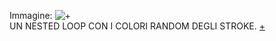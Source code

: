 Immagine:  ![+](https://i.imgur.com/C3UsCmG.jpg)  
UN NESTED LOOP CON I COLORI RANDOM DEGLI STROKE.
[+](https://editor.p5js.org/r.babolin@gmail.com/full/GucBKDfpF)
